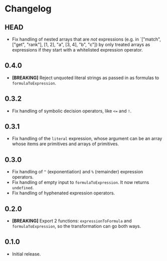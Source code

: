 # Changelog

## HEAD

- Fix handling of nested arrays that are *not* expressions (e.g. in `["match", ["get", "rank"], [1, 2], "a", [3, 4], "b", "c"]) by only treated arrays as expressions if they start with a whitelisted expression operator.

## 0.4.0

- **[BREAKING]** Reject unquoted literal strings as passed in as formulas to `formulaToExpression`.

## 0.3.2

- Fix handling of symbolic decision operators, like `<=` and `!`.

## 0.3.1

- Fix handling of the `literal` expression, whose argument can be an array whose items are primitives and arrays of primitives.

## 0.3.0

- Fix handling of `^` (exponentiation) and `%` (remainder) expression operators.
- Fix handling of empty input to `formulaToExpression`. It now returns `undefined`.
- Fix handling of hyphenated expression operators.

## 0.2.0

- **[BREAKING]** Export 2 functions: `expressionToFormula` and `formulaToExpression`, so the transformation can go both ways.

## 0.1.0

- Initial release.
